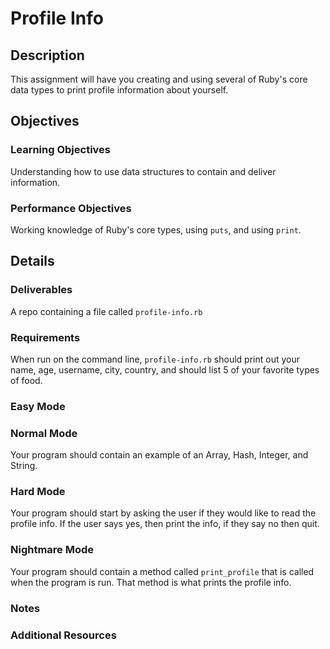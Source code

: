 #  Profile Info
## Description
 This assignment will have you creating and using several of Ruby's core data types to print profile information about yourself.
## Objectives

### Learning Objectives
 Understanding how to use data structures to contain and deliver information.
### Performance Objectives
 Working knowledge of Ruby's core types, using `puts`, and using `print`.

## Details

### Deliverables
 A repo containing a file called `profile-info.rb`
### Requirements
 When run on the command line, `profile-info.rb` should print out your name, age, username, city, country, and should list 5 of your favorite types of food.
### Easy Mode

### Normal Mode
 Your program should contain an example of an Array, Hash, Integer, and String.
### Hard Mode
 Your program should start by asking the user if they would like to read the profile info. If the user says yes, then print the info, if they say no then quit.
### Nightmare Mode
 Your program should contain a method called `print_profile` that is called when the program is run. That method is what prints the profile info.
### Notes

### Additional Resources
